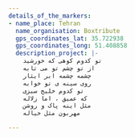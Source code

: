 ```yaml
---
details_of_the_markers:
- name_place: Tehran
  name_organisation: Boxtribute
  gps_coordinates_lat: 35.722938
  gps_coordinates_long: 51.408858
  description_project: |-
    تو کدوم کوهی که خورشید
    از تو چشم تو می تابه
    چشمه چشمه ابر ایثار
    روی سینه ی تو خوابه
    تو کدوم خلیج سبزی
    که عمیق ، اما زلاله
    مثل اینه پاک و روشن
    مهربون مثل خیاله

---
```

